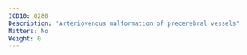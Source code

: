 ```yaml
---
ICD10: Q280
Description: "Arteriovenous malformation of precerebral vessels"
Matters: No
Weight: 0
---
```

